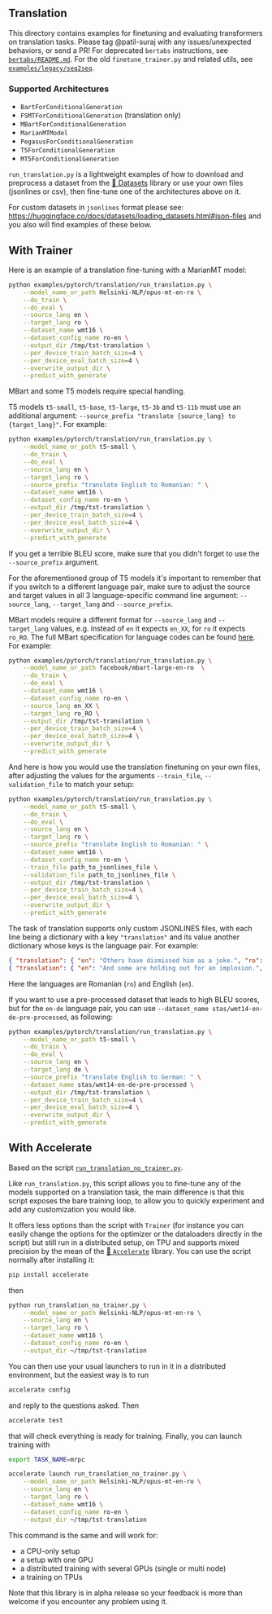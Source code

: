 <!---
Copyright 2020 The HuggingFace Team. All rights reserved.

Licensed under the Apache License, Version 2.0 (the "License");
you may not use this file except in compliance with the License.
You may obtain a copy of the License at

    http://www.apache.org/licenses/LICENSE-2.0

Unless required by applicable law or agreed to in writing, software
distributed under the License is distributed on an "AS IS" BASIS,
WITHOUT WARRANTIES OR CONDITIONS OF ANY KIND, either express or implied.
See the License for the specific language governing permissions and
limitations under the License.
-->

## Translation

This directory contains examples for finetuning and evaluating transformers on translation tasks.
Please tag @patil-suraj with any issues/unexpected behaviors, or send a PR!
For deprecated `bertabs` instructions, see [`bertabs/README.md`](https://github.com/huggingface/transformers/blob/master/examples/research_projects/bertabs/README.md).
For the old `finetune_trainer.py` and related utils, see [`examples/legacy/seq2seq`](https://github.com/huggingface/transformers/blob/master/examples/legacy/seq2seq).

### Supported Architectures

- `BartForConditionalGeneration`
- `FSMTForConditionalGeneration` (translation only)
- `MBartForConditionalGeneration`
- `MarianMTModel`
- `PegasusForConditionalGeneration`
- `T5ForConditionalGeneration`
- `MT5ForConditionalGeneration`

`run_translation.py` is a lightweight examples of how to download and preprocess a dataset from the [🤗 Datasets](https://github.com/huggingface/datasets) library or use your own files (jsonlines or csv), then fine-tune one of the architectures above on it.

For custom datasets in `jsonlines` format please see: https://huggingface.co/docs/datasets/loading_datasets.html#json-files
and you also will find examples of these below.


## With Trainer

Here is an example of a translation fine-tuning with a MarianMT model:

```bash
python examples/pytorch/translation/run_translation.py \
    --model_name_or_path Helsinki-NLP/opus-mt-en-ro \
    --do_train \
    --do_eval \
    --source_lang en \
    --target_lang ro \
    --dataset_name wmt16 \
    --dataset_config_name ro-en \
    --output_dir /tmp/tst-translation \
    --per_device_train_batch_size=4 \
    --per_device_eval_batch_size=4 \
    --overwrite_output_dir \
    --predict_with_generate
```

MBart and some T5 models require special handling.

T5 models `t5-small`, `t5-base`, `t5-large`, `t5-3b` and `t5-11b` must use an additional argument: `--source_prefix "translate {source_lang} to {target_lang}"`. For example:

```bash
python examples/pytorch/translation/run_translation.py \
    --model_name_or_path t5-small \
    --do_train \
    --do_eval \
    --source_lang en \
    --target_lang ro \
    --source_prefix "translate English to Romanian: " \
    --dataset_name wmt16 \
    --dataset_config_name ro-en \
    --output_dir /tmp/tst-translation \
    --per_device_train_batch_size=4 \
    --per_device_eval_batch_size=4 \
    --overwrite_output_dir \
    --predict_with_generate
```

If you get a terrible BLEU score, make sure that you didn't forget to use the `--source_prefix` argument.

For the aforementioned group of T5 models it's important to remember that if you switch to a different language pair, make sure to adjust the source and target values in all 3 language-specific command line argument: `--source_lang`, `--target_lang` and `--source_prefix`.

MBart models require a different format for `--source_lang` and `--target_lang` values, e.g. instead of `en` it expects `en_XX`, for `ro` it expects `ro_RO`. The full MBart specification for language codes can be found [here](https://huggingface.co/facebook/mbart-large-cc25). For example:

```bash
python examples/pytorch/translation/run_translation.py \
    --model_name_or_path facebook/mbart-large-en-ro  \
    --do_train \
    --do_eval \
    --dataset_name wmt16 \
    --dataset_config_name ro-en \
    --source_lang en_XX \
    --target_lang ro_RO \
    --output_dir /tmp/tst-translation \
    --per_device_train_batch_size=4 \
    --per_device_eval_batch_size=4 \
    --overwrite_output_dir \
    --predict_with_generate
 ```

And here is how you would use the translation finetuning on your own files, after adjusting the
values for the arguments `--train_file`, `--validation_file` to match your setup:

```bash
python examples/pytorch/translation/run_translation.py \
    --model_name_or_path t5-small \
    --do_train \
    --do_eval \
    --source_lang en \
    --target_lang ro \
    --source_prefix "translate English to Romanian: " \
    --dataset_name wmt16 \
    --dataset_config_name ro-en \
    --train_file path_to_jsonlines_file \
    --validation_file path_to_jsonlines_file \
    --output_dir /tmp/tst-translation \
    --per_device_train_batch_size=4 \
    --per_device_eval_batch_size=4 \
    --overwrite_output_dir \
    --predict_with_generate
```

The task of translation supports only custom JSONLINES files, with each line being a dictionary with a key `"translation"` and its value another dictionary whose keys is the language pair. For example:

```json
{ "translation": { "en": "Others have dismissed him as a joke.", "ro": "Alții l-au numit o glumă." } }
{ "translation": { "en": "And some are holding out for an implosion.", "ro": "Iar alții așteaptă implozia." } }
```
Here the languages are Romanian (`ro`) and English (`en`).

If you want to use a pre-processed dataset that leads to high BLEU scores, but for the `en-de` language pair, you can use `--dataset_name stas/wmt14-en-de-pre-processed`, as following:

```bash
python examples/pytorch/translation/run_translation.py \
    --model_name_or_path t5-small \
    --do_train \
    --do_eval \
    --source_lang en \
    --target_lang de \
    --source_prefix "translate English to German: " \
    --dataset_name stas/wmt14-en-de-pre-processed \
    --output_dir /tmp/tst-translation \
    --per_device_train_batch_size=4 \
    --per_device_eval_batch_size=4 \
    --overwrite_output_dir \
    --predict_with_generate
 ```

## With Accelerate

Based on the script [`run_translation_no_trainer.py`](https://github.com/huggingface/transformers/blob/master/examples/pytorch/translation/run_translationn_no_trainer.py).

Like `run_translation.py`, this script allows you to fine-tune any of the models supported on a
translation task, the main difference is that this
script exposes the bare training loop, to allow you to quickly experiment and add any customization you would like.

It offers less options than the script with `Trainer` (for instance you can easily change the options for the optimizer
or the dataloaders directly in the script) but still run in a distributed setup, on TPU and supports mixed precision by
the mean of the [🤗 `Accelerate`](https://github.com/huggingface/accelerate) library. You can use the script normally
after installing it:

```bash
pip install accelerate
```

then

```bash
python run_translation_no_trainer.py \
    --model_name_or_path Helsinki-NLP/opus-mt-en-ro \
    --source_lang en \
    --target_lang ro \
    --dataset_name wmt16 \
    --dataset_config_name ro-en \
    --output_dir ~/tmp/tst-translation
```

You can then use your usual launchers to run in it in a distributed environment, but the easiest way is to run

```bash
accelerate config
```

and reply to the questions asked. Then

```bash
accelerate test
```

that will check everything is ready for training. Finally, you can launch training with

```bash
export TASK_NAME=mrpc

accelerate launch run_translation_no_trainer.py \
    --model_name_or_path Helsinki-NLP/opus-mt-en-ro \
    --source_lang en \
    --target_lang ro \
    --dataset_name wmt16 \
    --dataset_config_name ro-en \
    --output_dir ~/tmp/tst-translation
```

This command is the same and will work for:

- a CPU-only setup
- a setup with one GPU
- a distributed training with several GPUs (single or multi node)
- a training on TPUs

Note that this library is in alpha release so your feedback is more than welcome if you encounter any problem using it.
